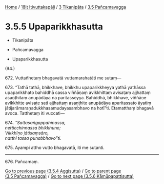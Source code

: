 
[Home](/) / [18It Itivuttakapāḷi](../../../18It.md) / [3 Tikanipāta](../../3.md) / [3.5 Pañcamavagga](../3.5.md)

# 3.5.5 Upaparikkhasutta

* Tikanipāta

* Pañcamavagga

* Upaparikkhasutta

(94.)

672\. Vuttañhetaṃ bhagavatā vuttamarahatāti me sutaṃ—

673\. “Tathā tathā, bhikkhave, bhikkhu upaparikkheyya yathā yathāssa upaparikkhato bahiddhā cassa viññāṇaṃ avikkhittaṃ avisaṭaṃ ajjhattaṃ asaṇṭhitaṃ anupādāya na paritasseyya. Bahiddhā, bhikkhave, viññāṇe avikkhitte avisaṭe sati ajjhattaṃ asaṇṭhite anupādāya aparitassato āyatiṃ jātijarāmaraṇadukkhasamudayasambhavo na hotī”ti. Etamatthaṃ bhagavā avoca. Tatthetaṃ iti vuccati—

674\. _“Sattasaṅgappahīnassa,_  
_netticchinnassa bhikkhuno;_  
_Vikkhīṇo jātisaṃsāro,_  
_natthi tassa punabbhavo”ti._  


675\. Ayampi attho vutto bhagavatā, iti me sutanti.

---

676\. Pañcamaṃ.



[Go to previous page (3.5.4 Aggisutta)](3.5.4.md) / [Go to parent page (3.5 Pañcamavagga)](../3.5.md) / [Go to next page (3.5.6 Kāmūpapattisutta)](3.5.6.md)



